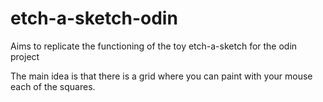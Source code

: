 # etch-a-sketch-odin
Aims to replicate the functioning of the toy etch-a-sketch for the odin project

The main idea is that there is a grid where you can paint with your mouse each of the squares. 